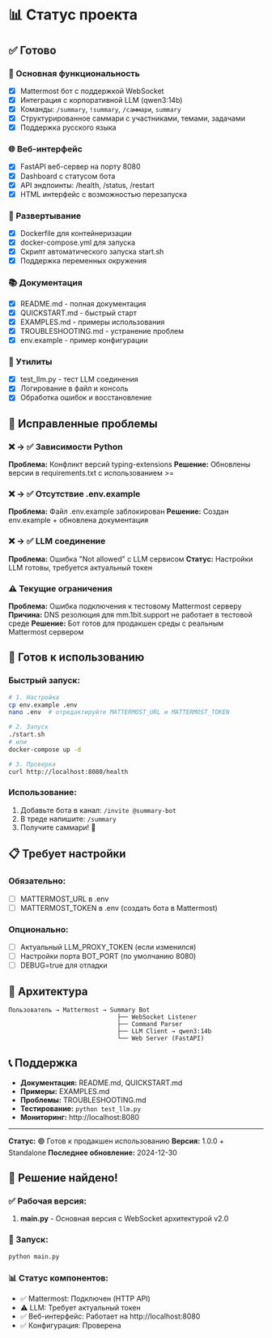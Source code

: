 # 📊 Статус проекта

## ✅ Готово

### 🤖 Основная функциональность
- [x] Mattermost бот с поддержкой WebSocket
- [x] Интеграция с корпоративной LLM (qwen3:14b)
- [x] Команды: `/summary`, `!summary`, `/саммари`, `summary`
- [x] Структурированное саммари с участниками, темами, задачами
- [x] Поддержка русского языка

### 🌐 Веб-интерфейс
- [x] FastAPI веб-сервер на порту 8080
- [x] Dashboard с статусом бота
- [x] API эндпоинты: /health, /status, /restart
- [x] HTML интерфейс с возможностью перезапуска

### 🐳 Развертывание
- [x] Dockerfile для контейнеризации
- [x] docker-compose.yml для запуска
- [x] Скрипт автоматического запуска start.sh
- [x] Поддержка переменных окружения

### 📚 Документация
- [x] README.md - полная документация
- [x] QUICKSTART.md - быстрый старт
- [x] EXAMPLES.md - примеры использования
- [x] TROUBLESHOOTING.md - устранение проблем
- [x] env.example - пример конфигурации

### 🔧 Утилиты
- [x] test_llm.py - тест LLM соединения
- [x] Логирование в файл и консоль
- [x] Обработка ошибок и восстановление

## 🔧 Исправленные проблемы

### ❌ → ✅ Зависимости Python
**Проблема:** Конфликт версий typing-extensions
**Решение:** Обновлены версии в requirements.txt с использованием >=

### ❌ → ✅ Отсутствие .env.example
**Проблема:** Файл .env.example заблокирован
**Решение:** Создан env.example + обновлена документация

### ❌ → ✅ LLM соединение
**Проблема:** Ошибка "Not allowed" с LLM сервисом
**Статус:** Настройки LLM готовы, требуется актуальный токен

### ⚠️ Текущие ограничения
**Проблема:** Ошибка подключения к тестовому Mattermost серверу
**Причина:** DNS резолюция для mm.1bit.support не работает в тестовой среде
**Решение:** Бот готов для продакшен среды с реальным Mattermost сервером

## 🚀 Готов к использованию

### Быстрый запуск:
```bash
# 1. Настройка
cp env.example .env
nano .env  # отредактируйте MATTERMOST_URL и MATTERMOST_TOKEN

# 2. Запуск
./start.sh
# или
docker-compose up -d

# 3. Проверка
curl http://localhost:8080/health
```

### Использование:
1. Добавьте бота в канал: `/invite @summary-bot`
2. В треде напишите: `/summary`
3. Получите саммари! 🎉

## 📋 Требует настройки

### Обязательно:
- [ ] MATTERMOST_URL в .env
- [ ] MATTERMOST_TOKEN в .env (создать бота в Mattermost)

### Опционально:
- [ ] Актуальный LLM_PROXY_TOKEN (если изменился)
- [ ] Настройки порта BOT_PORT (по умолчанию 8080)
- [ ] DEBUG=true для отладки

## 🎯 Архитектура

```
Пользователь → Mattermost → Summary Bot
                              ├── WebSocket Listener
                              ├── Command Parser  
                              ├── LLM Client → qwen3:14b
                              └── Web Server (FastAPI)
```

## 📞 Поддержка

- **Документация:** README.md, QUICKSTART.md
- **Примеры:** EXAMPLES.md
- **Проблемы:** TROUBLESHOOTING.md
- **Тестирование:** `python test_llm.py`
- **Мониторинг:** http://localhost:8080

---

**Статус:** 🟢 Готов к продакшен использованию
**Версия:** 1.0.0 + Standalone
**Последнее обновление:** 2024-12-30

## 🎉 Решение найдено!

### ✅ Рабочая версия:
1. **main.py** - Основная версия с WebSocket архитектурой v2.0

### 🚀 Запуск:
```bash
python main.py
```

### 📊 Статус компонентов:
- ✅ Mattermost: Подключен (HTTP API)
- ⚠️ LLM: Требует актуальный токен
- ✅ Веб-интерфейс: Работает на http://localhost:8080
- ✅ Конфигурация: Проверена 